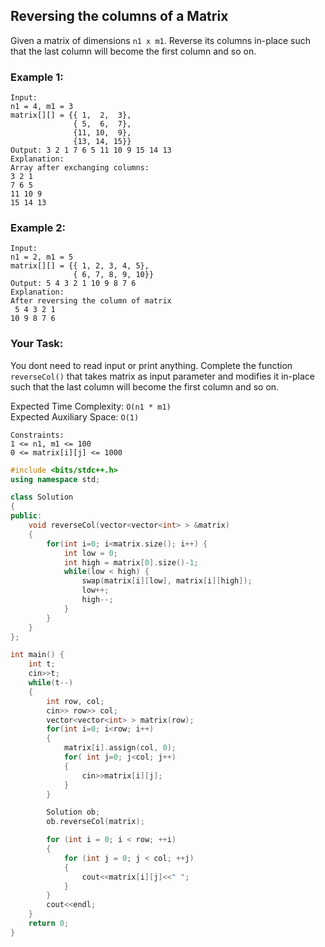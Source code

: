 ## Reversing the columns of a Matrix

Given a matrix of dimensions `n1 x m1`. Reverse its columns in-place such that the last column will become the first column and so on.

### Example 1:

```
Input:
n1 = 4, m1 = 3
matrix[][] = {{ 1,  2,  3},
              { 5,  6,  7},
              {11, 10,  9},
              {13, 14, 15}}
Output: 3 2 1 7 6 5 11 10 9 15 14 13
Explanation:
Array after exchanging columns:
3 2 1
7 6 5
11 10 9
15 14 13
```

### Example 2:

```
Input:
n1 = 2, m1 = 5
matrix[][] = {{ 1, 2, 3, 4, 5},
              { 6, 7, 8, 9, 10}}
Output: 5 4 3 2 1 10 9 8 7 6
Explanation:
After reversing the column of matrix
 5 4 3 2 1
10 9 8 7 6
```

### Your Task:

You dont need to read input or print anything. Complete the function `reverseCol()` that takes matrix as input parameter and modifies it in-place such that the last column will become the first column and so on.

Expected Time Complexity: `O(n1 * m1)`  
Expected Auxiliary Space: `O(1)`

```
Constraints:
1 <= n1, m1 <= 100
0 <= matrix[i][j] <= 1000
```

```c++
#include <bits/stdc++.h>
using namespace std;

class Solution
{
public:
    void reverseCol(vector<vector<int> > &matrix)
    {
        for(int i=0; i<matrix.size(); i++) {
            int low = 0;
            int high = matrix[0].size()-1;
            while(low < high) {
                swap(matrix[i][low], matrix[i][high]);
                low++;
                high--;
            }
        }
    }
};

int main() {
    int t;
    cin>>t;
    while(t--)
    {
        int row, col;
        cin>> row>> col;
        vector<vector<int> > matrix(row);
        for(int i=0; i<row; i++)
        {
            matrix[i].assign(col, 0);
            for( int j=0; j<col; j++)
            {
                cin>>matrix[i][j];
            }
        }

        Solution ob;
        ob.reverseCol(matrix);

        for (int i = 0; i < row; ++i)
        {
            for (int j = 0; j < col; ++j)
            {
                cout<<matrix[i][j]<<" ";
            }
        }
        cout<<endl;
    }
    return 0;
}
```
